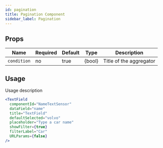 ```yaml
---
id: pagination
title: Pagination Component
sidebar_label: Pagination
---
```


## Props

| Name                      | Required  | Default       | Type      | Description             |
| --------------------------|-----------|---------------| ----------|-------------|
| ``condition``             | no        | true          | {bool}    | Title of the aggregator |


## Usage

Usage description 
```jsx
<TextField
  componentId="NameTextSensor"
  dataField="name"
  title="TextField"
  defaultSelected="volvo"
  placeholder="Type a car name"
  showFilter={true}
  filterLabel="Car"
  URLParams={false}
/>
```